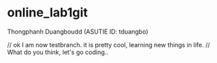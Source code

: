 # online_lab1git
Thongphanh Duangboudd (ASUTIE ID: tduangbo)

// ok I am now testbranch. it is pretty cool, learning new things in life.
// What do you think, let's go coding..
